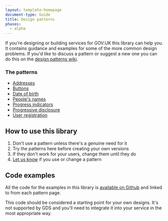 ```yaml
---
layout: template-homepage
document-type: Guide
title: Design patterns
phases:
  - alpha
---
```


If you're designing or building services for GOV.UK this library can help you.
It contains guidance and examples for some of the more common design problems.
If you'd like to discuss a pattern or suggest a new one you can do this on the [design patterns wiki](https://designpatterns.hackpad.com/Pattern-library-0eUk1OdHvql).

<h3 class="heading-24">The patterns</h3>

* [Addresses](addresses.html)
* [Buttons](buttons.html)
* [Date of birth](date-of-birth.html)
* [People's names](peoples-names.html)
* [Progress indicators](progress-indicator.html)
* [Progressive disclosure](progressive-disclosure.html)
* [User registration](user-registration.html)

<h2 class="heading-36">How to use this library</h2>

1. Don't use a pattern unless there's a genuine need for it
2. Try the patterns here before creating your own versions
3. If they don't work for your users, change them until they do
4. [Let us know](https://designpatterns.hackpad.com/Pattern-library-0eUk1OdHvql) if you use or change a pattern

<h2 class="heading-36">Code examples</h2>

All the code for the examples in this library is [available on Github](https://github.com/alphagov/design-patterns/tree/gh-pages/assets/sass/design-patterns) and linked to from each pattern page.

This code should be considered a starting point for your own designs. It's not supported by GDS and you'll need to integrate it into your service in the most appropriate way.
